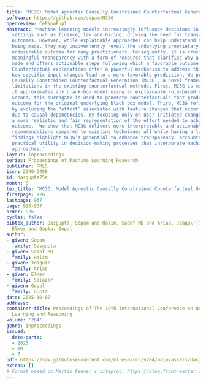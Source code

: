 ```yaml
---
title: 'MC3G: Model Agnostic Causally Constrained Counterfactual Generation'
software: https://github.com/sopam/MC3G
openreview: CePNpwFup1
abstract: 'Machine learning models increasingly influence decisions in high-stakes
  settings such as finance, law and hiring, driving the need for transparent, interpretable
  outcomes. However, while explainable approaches can help understand the decisions
  being made, they may inadvertently reveal the underlying proprietary algorithm—an
  undesirable outcome for many practitioners. Consequently, it is crucial to balance
  meaningful transparency with a form of recourse that clarifies why a decision was
  made and offers actionable steps following which a favorable outcome can be obtained.
  Counterfactual explanations offer a powerful mechanism to address this need by showing
  how specific input changes lead to a more favorable prediction. We propose Model-Agnostic
  Causally Constrained Counterfactual Generation (MC3G), a novel framework that tackles
  limitations in the existing counterfactual methods. First, MC3G is model-agnostic:
  it approximates any black-box model using an explainable rule-based surrogate model.
  Second, this surrogate is used to generate counterfactuals that produce a favourable
  outcome for the original underlying black box model. Third, MC3G refines cost computation
  by excluding the “effort” associated with feature changes that occur automatically
  due to causal dependencies. By focusing only on user-initiated changes, MC3G provides
  a more realistic and fair representation of the effort needed to achieve a favourable
  outcome.  We show that MC3G delivers more interpretable and actionable counterfactual
  recommendations compared to existing techniques all while having a lower cost. Our
  findings highlight MC3G’s potential to enhance transparency, accountability, and
  practical utility in decision-making processes that incorporate machine-learning
  approaches.'
layout: inproceedings
series: Proceedings of Machine Learning Research
publisher: PMLR
issn: 2640-3498
id: dasgupta25a
month: 0
tex_title: 'MC3G: Model Agnostic Causally Constrained Counterfactual Generation'
firstpage: 926
lastpage: 937
page: 926-937
order: 926
cycles: false
bibtex_author: Dasgupta, Sopam and Halim, Sadaf MD and Arias, Joaqu\'{i}n and Salazar,
  Elmer and Gupta, Gopal
author:
- given: Sopam
  family: Dasgupta
- given: Sadaf MD
  family: Halim
- given: Joaquín
  family: Arias
- given: Elmer
  family: Salazar
- given: Gopal
  family: Gupta
date: 2025-10-07
address:
container-title: Proceedings of The 19th International Conference on Neurosymbolic
  Learning and Reasoning
volume: '284'
genre: inproceedings
issued:
  date-parts:
  - 2025
  - 10
  - 7
pdf: https://raw.githubusercontent.com/mlresearch/v284/main/assets/dasgupta25a/dasgupta25a.pdf
extras: []
# Format based on Martin Fenner's citeproc: https://blog.front-matter.io/posts/citeproc-yaml-for-bibliographies/
---
```

